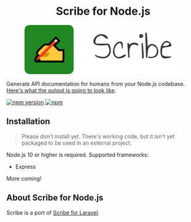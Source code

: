 <h1 align="center">Scribe for Node.js</h1>

<p align="center">
  <img src="logo-scribe.png"><br>
</p>

Generate API documentation for humans from your Node.js codebase. [Here's what the output is going to look like](https://shalvah.me/TheCensorshipAPI/).

[![npm version](https://badge.fury.io/js/%40knuckleswtf%2scribe.svg)](https://badge.fury.io/js/%40knuckleswtf%2scribe)
[![npm](https://img.shields.io/npm/dt/@knuckleswtf/scribe)](https://www.npmjs.com/package/@knuckleswtf/scribe)
 

## Installation
> Please don't install yet. There's working code, but it isn't yet packaged to be used in an external project.
>
Node.js 10 or higher is required. Supported frameworks:
- Express

More coming!

## About Scribe for Node.js
Scribe is a port of [Scribe for Laravel](https://github.com/knuckleswtf/scribe).
